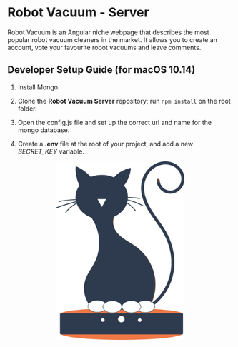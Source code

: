 # Robot Vacuum - Server
Robot Vacuum is an Angular niche webpage that describes the most popular robot vacuum cleaners in the market. It allows you to create an account, vote your favourite robot vacuums and leave comments.

## Developer Setup Guide (for macOS 10.14)
1. Install Mongo.

2. Clone the **Robot Vacuum Server** repository; run `npm install` on the root folder.

3. Open the config.js file and set up the correct url and name for the mongo database.

4. Create a **.env** file at the root of your project, and add a new *SECRET_KEY* variable.

<p align="center">
<img src="logoCatGrey.png" alt="alt" height="400"/>
</p>
